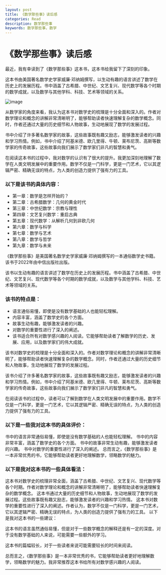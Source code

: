 ```yaml
---
layout: post
title: 《数学那些事》读后感
categories: Read
description: 数学那些事
keywords: 数学那些事，数学
---
```


# 《数学那些事》读后感

最近，我有幸读到了《数学那些事》这本书，这本书给我留下了深刻的印象。

这本书由美国著名数学史学家威廉·邓纳姆撰写，以生动有趣的语言讲述了数学在历史上的发展历程。书中涵盖了古希腊、中世纪、文艺复兴、现代数学等各个时期的数学成就，以及数学与其他学科、科技、艺术等领域的关系。

![image](https://github.com/weakchen007/aiwv.github.io/assets/58799395/b4425dc9-aad9-4d7c-b5d5-e35632fb5959)

从数学家的角度来看，我认为这本书对数学史的梳理是十分全面和深入的。作者对数学理论和概念的讲解非常清晰明了，能够帮助读者快速理解复杂的数学概念。同时，作者还通过大量的历史细节和人物故事，生动地展现了数学的发展过程。

书中介绍了许多著名数学家的故事，这些故事既有趣又励志，能够激发读者的兴趣和学习热情。例如，书中介绍了阿基米德、欧几里得、牛顿、莱布尼茨、高斯等数学家的传奇故事，这些故事向我们展示了数学家们非凡的智慧和勇气。

在阅读这本书的过程中，我对数学的认识有了很大的提升。我更加深刻地理解了数学在人类文明发展中的重要作用。数学不仅是一门科学，更是一门艺术，它以其逻辑严密、精确无误的特点，为人类的创造力提供了强有力的工具。

### 以下是该书的具体内容：

* 第一章：数学是怎样开始的？
* 第二章：古希腊数学：几何的黄金时代
* 第三章：中世纪数学：宗教与理性
* 第四章：文艺复兴数学：重启古典
* 第五章：现代数学：从解析几何到非欧几何
* 第六章：数学与科学
* 第七章：数学与艺术
* 第八章：数学与哲学
* 第九章：数学与未来

《数学那些事》是美国著名数学史学家威廉·邓纳姆撰写的一本通俗数学史书籍。该书于2022年由中信出版社出版。

该书以生动有趣的语言讲述了数学在历史上的发展历程。书中涵盖了古希腊、中世纪、文艺复兴、现代数学等各个时期的数学成就，以及数学与其他学科、科技、艺术等领域的关系。

### 该书的特点是：

* 语言通俗易懂，即使是没有数学基础的人也能轻松理解。
* 内容丰富，涵盖了数学史的各个方面。
* 故事生动有趣，能够激发读者的兴趣。
* 对数学的重要性进行了深入的阐述。
* 该书适合所有对数学感兴趣的人阅读。它能够帮助读者了解数学的历史、发展、应用，以及数学家们的伟大成就。

该书对数学史的梳理是十分全面和深入的。作者对数学理论和概念的讲解非常清晰明了，能够帮助读者快速理解复杂的数学概念。同时，作者还通过大量的历史细节和人物故事，生动地展现了数学的发展过程。

该书介绍了许多著名数学家的故事，这些故事既有趣又励志，能够激发读者的兴趣和学习热情。例如，书中介绍了阿基米德、欧几里得、牛顿、莱布尼茨、高斯等数学家的传奇故事，这些故事向我们展示了数学家们非凡的智慧和勇气。

在阅读该书的过程中，读者可以了解到数学在人类文明发展中的重要作用。数学不仅是一门科学，更是一门艺术，它以其逻辑严密、精确无误的特点，为人类的创造力提供了强有力的工具。

### 以下是一些我对这本书的具体评价：

书中的语言非常通俗易懂，即使是没有数学基础的人也能轻松理解。
书中的内容非常丰富，涵盖了数学史的各个方面。
书中的故事非常生动有趣，能够激发读者的兴趣。
书中对数学的重要性进行了深入的阐述。
总而言之，《数学那些事》是一本非常优秀的书，它能够帮助读者更好地理解数学，领略数学的魅力。

### 以下是我对这本书的一些具体看法：

这本书对数学史的梳理非常全面，涵盖了古希腊、中世纪、文艺复兴、现代数学等各个时期。作者对数学理论和概念的讲解非常清晰明了，能够帮助读者快速理解复杂的数学概念。
这本书通过大量的历史细节和人物故事，生动地展现了数学的发展过程。这些故事既有趣又励志，能够激发读者的兴趣和学习热情。
这本书对数学的重要性进行了深入的阐述。作者认为，数学不仅是一门科学，更是一门艺术，它以其逻辑严密、精确无误的特点，为人类的创造力提供了强有力的工具。
以下是我对这本书的一些建议：

这本书的语言虽然通俗易懂，但是对于一些数学概念的解释还是有一定的深度。对于没有数学基础的人来说，可能需要一些额外的学习。

这本书的篇幅较长，对于一些读者来说可能需要较长的时间来阅读。

总而言之，《数学那些事》是一本非常优秀的书，它能够帮助读者更好地理解数学，领略数学的魅力。我非常推荐这本书给所有对数学感兴趣的人阅读。

------------
